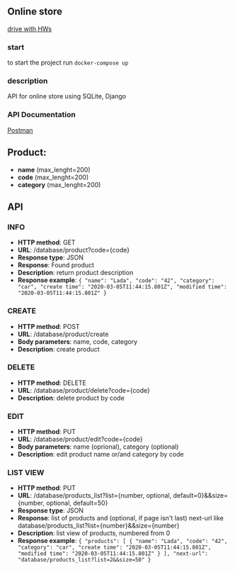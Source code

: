 ## Online store
[drive with HWs](https://drive.google.com/drive/folders/1-pz_xoxf1lW6DwPubDBJ1L8k_fY-nlx-)

### start
to start the project run `docker-compose up`

### description
API for online store using SQLite, Django

### API Documentation
[Postman](https://documenter.getpostman.com/view/10647848/SzRxV9su?version=latest)

## Product:
* **name** (max_lenght=200)
* **code** (max_lenght=200)
* **category** (max_lenght=200)

## API

### INFO
* **HTTP method**: GET
* **URL**: /database/product?code={code}
* **Response type**: JSON
* **Response**: Found product
* **Description**: return product description
* **Response example**:
`{
  "name": "Lada",
  "code": "42",
  "category": "car",
  "create time": "2020-03-05T11:44:15.801Z",
  "modified time": "2020-03-05T11:44:15.801Z"
}`

### CREATE
* **HTTP method**: POST
* **URL**: /database/product/create
* **Body parameters**: name, code, category
* **Description**: create product

### DELETE
* **HTTP method**: DELETE
* **URL**: /database/product/delete?code={code}
* **Description**: delete product by code

### EDIT
* **HTTP method**: PUT
* **URL**: /database/product/edit?code={code}
* **Body parameters**: name (oprional), category (optional)
* **Description**: edit product name or/and category by code

### LIST VIEW
* **HTTP method**: PUT
* **URL**: /database/products_list?list={number, optional, default=0}&&size={number, optional, default=50}
* **Response type**: JSON
* **Response**: list of products and (optional, if page isn't last) next-url like database/products_list?list={number}&&size={number}
* **Description**: list view of products, numbered from 0
* **Response example**:
`{
  "products": [
    {
      "name": "Lada",
      "code": "42",
      "category": "car",
      "create time": "2020-03-05T11:44:15.801Z",
      "modified time": "2020-03-05T11:44:15.801Z"
    }
  ],
  "next-url": "database/products_list?list=2&&size=50"
}`
